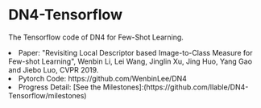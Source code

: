 # DN4-Tensorflow
The Tensorflow code of DN4 for Few-Shot Learning.
<li>Paper: "Revisiting Local Descriptor based Image-to-Class Measure for Few-shot Learning", Wenbin Li, Lei Wang, Jinglin Xu, Jing Huo, Yang Gao and Jiebo Luo, CVPR 2019. </li>
<li>Pytorch Code: https://github.com/WenbinLee/DN4 </li>
<li>Progress Detail: [See the Milestones]:(https://github.com/llable/DN4-Tensorflow/milestones) </li>
